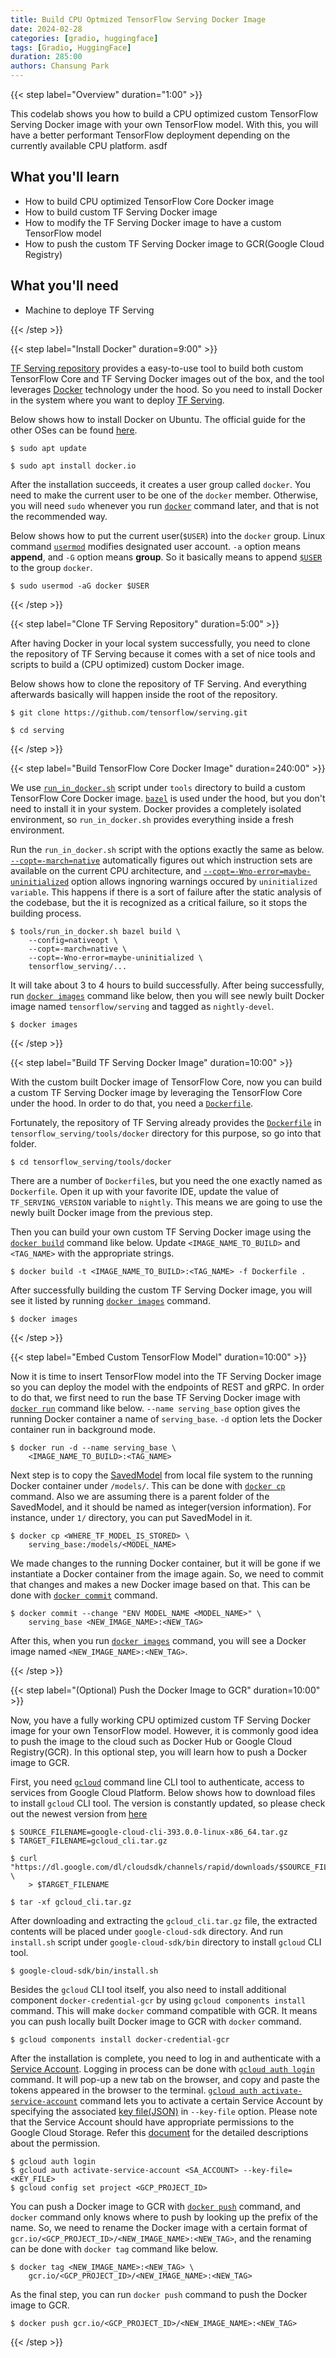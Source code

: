 ```yaml
---
title: Build CPU Optmized TensorFlow Serving Docker Image
date: 2024-02-28
categories: [gradio, huggingface]
tags: [Gradio, HuggingFace]
duration: 285:00
authors: Chansung Park
---
```


{{< step label="Overview" duration="1:00" >}}

This codelab shows you how to build a CPU optimized custom TensorFlow Serving Docker image with your own TensorFlow model. With this, you will have a better performant TensorFlow deployment depending on the currently available CPU platform. asdf

## **What you'll learn**
- How to build CPU optimized TensorFlow Core Docker image
- How to build custom TF Serving Docker image
- How to modify the TF Serving Docker image to have a custom TensorFlow model
- How to push the custom TF Serving Docker image to GCR(Google Cloud Registry) 

## **What you'll need**
- Machine to deploye TF Serving

{{< /step >}}

{{< step label="Install Docker" duration=9:00" >}}

[TF Serving repository](https://github.com/tensorflow/serving) provides a easy-to-use tool to build both custom TensorFlow Core and TF Serving Docker images out of the box, and the tool leverages [Docker](https://www.docker.com/) technology under the hood. So you need to install Docker in the system where you want to deploy [TF Serving](https://www.tensorflow.org/tfx/guide/serving). 

Below shows how to install Docker on Ubuntu. The official guide for the other OSes can be found [here](https://docs.docker.com/engine/install/).

```
$ sudo apt update

$ sudo apt install docker.io
```

After the installation succeeds, it creates a user group called `docker`. You need to make the current user to be one of the `docker` member. Otherwise, you will need `sudo` whenever you run [`docker`](https://docs.docker.com/engine/reference/commandline/cli/) command later, and that is not the recommended way.

Below shows how to put the current user(`$USER`) into the `docker` group. Linux command [`usermod`](https://linux.die.net/man/8/usermod) modifies designated user account. `-a` option means **append**, and `-G` option means **group**. So it basically means to append [`$USER`](https://man7.org/linux/man-pages/man1/login.1.html) to the group `docker`.

```
$ sudo usermod -aG docker $USER
```

{{< /step >}}

{{< step label="Clone TF Serving Repository" duration=5:00" >}}

After having Docker in your local system successfully, you need to clone the repository of TF Serving because it comes with a set of nice tools and scripts to build a (CPU optimized) custom Docker image. 

Below shows how to clone the repository of TF Serving. And everything afterwards basically will happen inside the root of the repository.

```
$ git clone https://github.com/tensorflow/serving.git

$ cd serving
```

{{< /step >}}

{{< step label="Build TensorFlow Core Docker Image" duration=240:00" >}}

We use [`run_in_docker.sh`](https://github.com/tensorflow/serving/blob/master/tools/run_in_docker.sh) script under `tools` directory to build a custom TensorFlow Core Docker image. [`bazel`](https://bazel.build/) is used under the hood, but you don't need to install it in your system. Docker provides a completely isolated environment, so `run_in_docker.sh` provides everything inside a fresh environment.

Run the `run_in_docker.sh` script with the options exactly the same as below. [`--copt=-march=native`](https://github.com/tensorflow/serving/blob/2b20315418346837a26a11f640fed0da90048a08/tensorflow_serving/g3doc/setup.md#optimized-build) automatically figures out which instruction sets are available on the current CPU architecture, and [`--copt=-Wno-error=maybe-uninitialized`](https://github.com/tensorflow/serving/issues/1642#issuecomment-770832441) option allows ingnoring warnings occured by `uninitialized variable`. This happens if there is a sort of failure after the static analysis of the codebase, but the it is recognized as a critical failure, so it stops the building process.

```
$ tools/run_in_docker.sh bazel build \
    --config=nativeopt \
    --copt=-march=native \
    --copt=-Wno-error=maybe-uninitialized \
    tensorflow_serving/...
```

It will take about 3 to 4 hours to build successfully. After being successfully, run [`docker images`](https://docs.docker.com/engine/reference/commandline/image/) command like below, then you will see newly built Docker image named `tensorflow/serving` and tagged as `nightly-devel`.

```
$ docker images
```

{{< /step >}}

{{< step label="Build TF Serving Docker Image" duration=10:00" >}}

With the custom built Docker image of TensorFlow Core, now you can build a custom TF Serving Docker image by leveraging the TensorFlow Core under the hood. In order to do that, you need a [`Dockerfile`](https://docs.docker.com/engine/reference/builder/). 

Fortunately, the repository of TF Serving already provides the [`Dockerfile`](https://github.com/tensorflow/serving/blob/master/tensorflow_serving/tools/docker/Dockerfile) in `tensorflow_serving/tools/docker` directory for this purpose, so go into that folder.

```
$ cd tensorflow_serving/tools/docker
```

There are a number of `Dockerfile`s, but you need the one exactly named as `Dockerfile`. Open it up with your favorite IDE, update the value of `TF_SERVING_VERSION` variable to `nightly`. This means we are going to use the newly built Docker image from the previous step. 

Then you can build your own custom TF Serving Docker image using the [`docker build`](https://docs.docker.com/engine/reference/commandline/build/) command like below. Update `<IMAGE_NAME_TO_BUILD>` and `<TAG_NAME>` with the appropriate strings.

```
$ docker build -t <IMAGE_NAME_TO_BUILD>:<TAG_NAME> -f Dockerfile .
```

After successfully building the custom TF Serving Docker image, you will see it listed by running [`docker images`](https://docs.docker.com/engine/reference/commandline/image/) command.

```
$ docker images
```

{{< /step >}}

{{< step label="Embed Custom TensorFlow Model" duration=10:00" >}}

Now it is time to insert TensorFlow model into the TF Serving Docker image so you can deploy the model with the endpoints of REST and gRPC. In order to do that, we first need to run the base TF Serving Docker image with [`docker run`](https://docs.docker.com/engine/reference/run/) command like below. `--name serving_base` option gives the running Docker container a name of `serving_base`. `-d` option lets the Docker container run in background mode.

```
$ docker run -d --name serving_base \
    <IMAGE_NAME_TO_BUILD>:<TAG_NAME>
```

Next step is to copy the [SavedModel](https://www.tensorflow.org/guide/saved_model) from local file system to the running Docker container under `/models/`. This can be done with [`docker cp`](https://docs.docker.com/engine/reference/commandline/cp/) command. Also we are assuming there is a parent folder of the SavedModel, and it should be named as integer(version information). For instance, under `1/` directory, you can put SavedModel in it. 

```
$ docker cp <WHERE_TF_MODEL_IS_STORED> \ 
    serving_base:/models/<MODEL_NAME>
```

We made changes to the running Docker container, but it will be gone if we instantiate a Docker container from the image again. So, we need to commit that changes and makes a new Docker image based on that. This can be done with [`docker commit`](https://docs.docker.com/engine/reference/commandline/commit/) command.

```
$ docker commit --change "ENV MODEL_NAME <MODEL_NAME>" \ 
    serving_base <NEW_IMAGE_NAME>:<NEW_TAG>
```

After this, when you run [`docker images`](https://docs.docker.com/engine/reference/commandline/image/) command, you will see a Docker image named `<NEW_IMAGE_NAME>:<NEW_TAG>`.

{{< /step >}}

{{< step label="(Optional) Push the Docker Image to GCR" duration=10:00" >}}

Now, you have a fully working CPU optimized custom TF Serving Docker image for your own TensorFlow model. However, it is commonly good idea to push the image to the cloud such as Docker Hub or Google Cloud Registry(GCR). In this optional step, you will learn how to push a Docker image to GCR. 

First, you need [`gcloud`](https://cloud.google.com/sdk/gcloud) command line CLI tool to authenticate, access to services from Google Cloud Platform. Below shows how to download files to install `gcloud` CLI tool. The version is constantly updated, so please check out the newest version from [here](https://cloud.google.com/sdk/docs/install)

```
$ SOURCE_FILENAME=google-cloud-cli-393.0.0-linux-x86_64.tar.gz
$ TARGET_FILENAME=gcloud_cli.tar.gz

$ curl "https://dl.google.com/dl/cloudsdk/channels/rapid/downloads/$SOURCE_FILENAME" \ 
    > $TARGET_FILENAME

$ tar -xf gcloud_cli.tar.gz
```

After downloading and extracting the `gcloud_cli.tar.gz` file, the extracted contents will be placed under `google-cloud-sdk` directory. And run `install.sh` script under `google-cloud-sdk/bin` directory to install `gcloud` CLI tool.

```
$ google-cloud-sdk/bin/install.sh
```

Besides the `gcloud` CLI tool itself, you also need to install additional component `docker-credential-gcr` by using `gcloud components install` command. This will make `docker` command compatible with GCR. It means you can push locally built Docker image to GCR with `docker` command. 

```
$ gcloud components install docker-credential-gcr
```

After the installation is complete, you need to log in and authenticate with a [Service Account](https://cloud.google.com/iam/docs/service-accounts). Logging in process can be done with [`gcloud auth login`](https://cloud.google.com/sdk/gcloud/reference/auth/login) command. It will pop-up a new tab on the browser, and copy and paste the tokens appeared in the browser to the terminal. [`gcloud auth activate-service-account`](https://cloud.google.com/sdk/gcloud/reference/auth/activate-service-account) command lets you to activate a certain Service Account by specifying the associated [key file(JSON)](https://cloud.google.com/iam/docs/creating-managing-service-account-keys) in `--key-file` option. Please note that the Service Account should have appropriate permissions to the Google Cloud Storage. Refer this [document](https://cloud.google.com/container-registry/docs/access-control) for the detailed descriptions about the permission. 

```
$ gcloud auth login
$ gcloud auth activate-service-account <SA_ACCOUNT> --key-file=<KEY_FILE>
$ gcloud config set project <GCP_PROJECT_ID>
```

You can push a Docker image to GCR with [`docker push`](https://docs.docker.com/engine/reference/commandline/push/) command, and `docker` command only knows where to push by looking up the prefix of the name. So, we need to rename the Docker image with a certain format of `gcr.io/<GCP_PROJECT_ID>/<NEW_IMAGE_NAME>:<NEW_TAG>`, and the renaming can be done with `docker tag` command like below.

```
$ docker tag <NEW_IMAGE_NAME>:<NEW_TAG> \
    gcr.io/<GCP_PROJECT_ID>/<NEW_IMAGE_NAME>:<NEW_TAG>
```

As the final step, you can run `docker push` command to push the Docker image to GCR. 

```
$ docker push gcr.io/<GCP_PROJECT_ID>/<NEW_IMAGE_NAME>:<NEW_TAG>
```

{{< /step >}}

